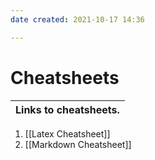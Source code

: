 ```yaml
---
date created: 2021-10-17 14:36

---
```


# Cheatsheets

| Links to cheatsheets. |
| --------------------- |

1. [[Latex Cheatsheet]]
2. [[Markdown Cheatsheet]]
